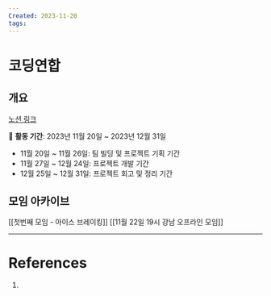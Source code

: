 ```yaml
---
Created: 2023-11-20
tags:
---
```

# 코딩연합
## 개요
[노션 링크](https://www.notion.so/yechanny/1-ca67e9158b1b4a178b9d7726e696629f?pvs=4)

📅 **활동 기간**: 2023년 11월 20일 ~ 2023년 12월 31일
- 11월 20일 ~ 11월 26일: 팀 빌딩 및 프로젝트 기획 기간
- 11월 27일 ~ 12월 24일: 프로젝트 개발 기간
- 12월 25일 ~ 12월 31일: 프로젝트 회고 및 정리 기간
## 모임 아카이브
[[첫번째 모임 - 아이스 브레이킹]]
[[11월 22일 19시 강남 오프라인 모임]]

---
# References
1. 